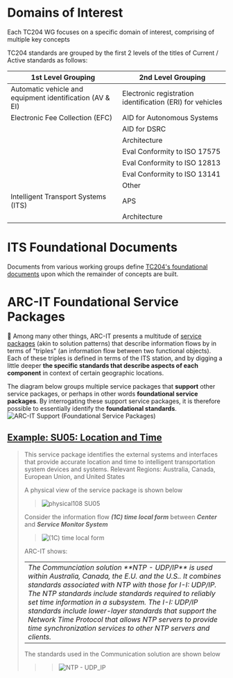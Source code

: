 # Domains of Interest
Each TC204 WG focuses on a specific domain of interest, comprising of multiple key concepts

TC204 standards are grouped by the first 2 levels of the titles of Current / Active standards as follows:

| 1st Level Grouping | 2nd Level Grouping |
| -- | --|
| Automatic vehicle and equipment identification (AV & EI) | Electronic registration identification (ERI) for vehicles |
| Electronic Fee Collection (EFC) | AID for Autonomous Systems |
| | AID for DSRC  |
| | Architecture |
| | Eval Conformity to ISO 17575  |
| | Eval Conformity to ISO 12813  |
| | Eval Conformity to ISO 13141 |
| | Other |
| Intelligent Transport Systems (ITS) | APS |
| | Architecture |



# ITS Foundational Documents
Documents from various working groups define [TC204's foundational documents](tc204-standards-main-page.md) upon which the remainder of concepts are built.
 
# ARC-IT Foundational Service Packages
🚧 Among many other things, ARC-IT presents a multitude of [service packages](https://www.arc-it.net/html/servicepackages/servicepackages-areaspsort.html) (akin to solution patterns) that describe information flows by in terms of "triples" (an information flow between two functional objects). Each of these triples is defined in terms of the ITS station, and by digging a little deeper **the specific standards that describe aspects of each component** in context of certain geographic locations. 
<br> 

The diagram below groups multiple service packages that **support** other service packages, or perhaps in other words **foundational service packages**.  By interrogating these support service packages, it is therefore possible to essentially identify the **foundational standards**.
![ARC-IT Support (Foundational Service Packages)](https://github.com/user-attachments/assets/a49c5d06-aaab-4c80-a9ac-9a3dc4d93076)


## [Example: SU05: Location and Time](https://www.arc-it.net/html/servicepackages/sp108.html#tab-3)
>This service package identifies the external systems and interfaces that provide accurate location and time to intelligent transportation system devices and systems. Relevant Regions: Australia, Canada, European Union, and United States
>
>A physical view of the service package is shown below
>>![physical108 SU05](https://github.com/user-attachments/assets/7c42c5d4-8096-41a8-af6f-31685f871cdc)
>
>Consider the information flow **_(1C) time local form_** between **_Center_** and **_Service Monitor System_**
>>![(1C) time local form](https://github.com/user-attachments/assets/eb8c64c9-d3a6-4e93-a864-d816a8f84e6c)
>
>ARC-IT shows:
><table><tr><td> <i> The Communciation solution **NTP - UDP/IP** is used within Australia, Canada, the E.U. and the U.S.. It combines standards associated with NTP with those for I-I: UDP/IP. The NTP standards include standards required to reliably set time information in a subsystem. The I-I: UDP/IP standards include lower-layer standards that support the Network Time Protocol that allows NTP servers to provide time synchronization services to other NTP servers and clients. </i> </td></tr></table>
>
>The standards used in the Communication solution are shown below
>>>![NTP - UDP_IP](https://github.com/user-attachments/assets/65ac3b5c-473d-437a-98ae-c977f915daac)

 
